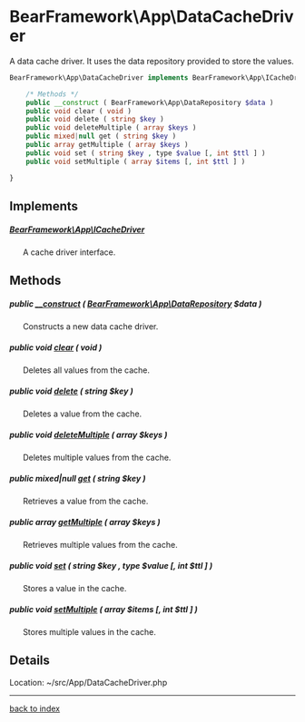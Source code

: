 # BearFramework\App\DataCacheDriver

A data cache driver. It uses the data repository provided to store the values.

```php
BearFramework\App\DataCacheDriver implements BearFramework\App\ICacheDriver {

	/* Methods */
	public __construct ( BearFramework\App\DataRepository $data )
	public void clear ( void )
	public void delete ( string $key )
	public void deleteMultiple ( array $keys )
	public mixed|null get ( string $key )
	public array getMultiple ( array $keys )
	public void set ( string $key , type $value [, int $ttl ] )
	public void setMultiple ( array $items [, int $ttl ] )

}
```

## Implements

##### [BearFramework\App\ICacheDriver](bearframework.app.icachedriver.class.md)

&nbsp;&nbsp;&nbsp;&nbsp;&nbsp;&nbsp;A cache driver interface.

## Methods

##### public [__construct](bearframework.app.datacachedriver.__construct.method.md) ( [BearFramework\App\DataRepository](bearframework.app.datarepository.class.md) $data )

&nbsp;&nbsp;&nbsp;&nbsp;&nbsp;&nbsp;Constructs a new data cache driver.

##### public void [clear](bearframework.app.datacachedriver.clear.method.md) ( void )

&nbsp;&nbsp;&nbsp;&nbsp;&nbsp;&nbsp;Deletes all values from the cache.

##### public void [delete](bearframework.app.datacachedriver.delete.method.md) ( string $key )

&nbsp;&nbsp;&nbsp;&nbsp;&nbsp;&nbsp;Deletes a value from the cache.

##### public void [deleteMultiple](bearframework.app.datacachedriver.deletemultiple.method.md) ( array $keys )

&nbsp;&nbsp;&nbsp;&nbsp;&nbsp;&nbsp;Deletes multiple values from the cache.

##### public mixed|null [get](bearframework.app.datacachedriver.get.method.md) ( string $key )

&nbsp;&nbsp;&nbsp;&nbsp;&nbsp;&nbsp;Retrieves a value from the cache.

##### public array [getMultiple](bearframework.app.datacachedriver.getmultiple.method.md) ( array $keys )

&nbsp;&nbsp;&nbsp;&nbsp;&nbsp;&nbsp;Retrieves multiple values from the cache.

##### public void [set](bearframework.app.datacachedriver.set.method.md) ( string $key , type $value [, int $ttl ] )

&nbsp;&nbsp;&nbsp;&nbsp;&nbsp;&nbsp;Stores a value in the cache.

##### public void [setMultiple](bearframework.app.datacachedriver.setmultiple.method.md) ( array $items [, int $ttl ] )

&nbsp;&nbsp;&nbsp;&nbsp;&nbsp;&nbsp;Stores multiple values in the cache.

## Details

Location: ~/src/App/DataCacheDriver.php

---

[back to index](index.md)

